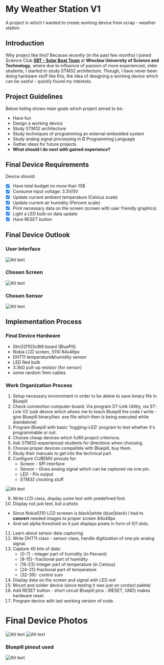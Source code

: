# **My Weather Station V1**
A project in which I wanted to create working device from scrap - weather station.

## **Introduction**
Why project like this?
Because recently (in the past few months) I joined Science Club [**SBT - Solar Boat Team**](http://solarboat.pwr.edu.pl/)
at **Wrocław University of Science and Technology**, where due to influence of passion of more experienced, older students, I started to study STM32 architecture. Though, I have never been doing hardware stuff like this, the idea of designing a working device which can be useful - quickly found my interests. 

## **Project Guidelines**
Below listing shows main goals which project aimed to be:
- Have fun
- Design a working device
- Study STM32 architecture
- Study techniques of programming an external embedded system
- Study analog signal processing in **C** Programming Language
- Gather ideas for future projects
- **What should I do next with gained experience?**

## **Final Device Requirements**
Device should:
- [x] Have total budget no more than 10$
- [x] Consume input voltage: 3.3V/5V
- [x] Update current ambient temperature (Celsius scale)
- [x] Update current air humidity (Percent scale)
- [x] Print necessary data on the screen (screen with user friendly graphics)
- [x] Light a LED bulb on data update
- [x] Have RESET button

## **Final Device Outlook**
### **User Interface**
![Alt text](/readme-images/screen-background.png?raw=true "Bluepill pinout used")

### **Chosen Screen**
![Alt text](/readme-images/screen-nokia5110.jpg?raw=true "Nokia5110 LCD screen (SPI interface)")

### **Chosen Sensor**
![Alt text](/readme-images/sensor-dht11.png?raw=true "DHT11 sensor")

## **Implementation Process**
### **Final Device Hardware**
- Stm32f103c8t6 board (BluePill)
- Nokia LCD screen, 5110 84x48px
- DHT11 temperature&humidity sensor
- LED Red bulb
- 3.3kΩ pull-up resistor (for sensor)
- some random 1mm cables

### **Work Organization Process**
1. Setup necessary environment in order to be ablew to save binary file in Bluepill
2. Check connection computer-board. Via program ST-Link Utility, via ST-Link V2 (usb device which allows me to teach Bluepill the code I write - give Bluepill binary/hex .exe file which then is being executed while standalone)
3. Program Bluepill with basic 'toggling-LED' program to test whether it's programmable or not.
4. Choose cheap devices which fulfill project criterions.
5. Ask STM32-experienced students for directions when choosing.
6. Choose proper devices compatible with Bluepill, buy them.
7. Study their manuals to get into the technical part.
8. Configure CUBEMX pinouts for:
    - Screen - SPI interface
    - Sensor - Gives analog signal which can be captured via one pin.
    - LED    - Pin output
    - STM32 clocking stuff

![Alt text](/readme-images/cube-config.png?raw=true "CUBEMX configuration pinout")

9. Write LCD class, display some text with predefined font.
10. Display not just text, but a photo
   - Since Nokia5110 LCD screeen is black|white (blue|black) I had to **convert** needed images to proper screen 84x48px
   - And set alpha threshold so it just displays pixels in form of 0/1 dots.
11. Learn about sensor data capturing.
12. Write DHT11 class - sensor class, handle digitization of one pin analog signal.
13. Capture 40 bits of data:
    - [0-7] - integer part of humidity    (in Percent)
    - [8-15]- fractional part of humidity
    - [16-23]-integer part of temperature (in Celsius)
    - [24-31]-fractional part of temperature
    - [32-39]- control sum
14. Display data on the screen and signal with LED red
15. Mount and solder device (since testing it was just on contact palete)
16. Add RESET button - short circuit Bluepill pins : (RESET, GND) makes hardware reset.
17. Program device with last working version of code.

# **Final Device Photos**

![Alt text](/readme-images/1.jpg?raw=true "Photo 1")
![Alt text](/readme-images/2.jpg?raw=true "Photo 2")

### **Bluepill pinout used**
![Alt text](/readme-images/bluepill-pinout.png?raw=true "Bluepill pinout used")
